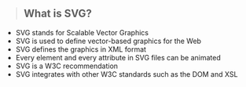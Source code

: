 >## What is SVG?

-   SVG stands for Scalable Vector Graphics
-   SVG is used to define vector-based graphics for the Web
-   SVG defines the graphics in XML format
-   Every element and every attribute in SVG files can be animated
-   SVG is a W3C recommendation
-   SVG integrates with other W3C standards such as the DOM and XSL
